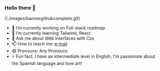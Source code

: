 ### Hello there 👋
!(./images/bannergithubcomplete.gif)
- 🔭 I’m currently working on Full-stack roadmap
- 🌱 I’m currently learning Tailwind, React
- 💬 Ask me about Web Interfaces with Css
- 📫 How to reach me: [e-mail](mailto:gabrielsoares1602@gmail.com)
- 😄 Pronouns: Any Pronouns
- ⚡ Fun fact: I have an intermediate level in English; I'm passionate about the Spanish language and love art!
